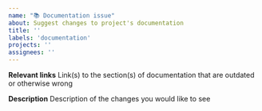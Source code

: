 ```yaml
---
name: "📚 Documentation issue"
about: Suggest changes to project's documentation
title: ''
labels: 'documentation'
projects: ''
assignees: ''
---
```


**Relevant links**
Link(s) to the section(s) of documentation that are outdated or otherwise wrong

**Description**
Description of the changes you would like to see